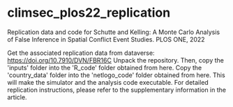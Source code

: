 # climsec_plos22_replication
Replication data and code for Schutte and Kelling: A Monte Carlo Analysis of False Inference in Spatial Conflict Event Studies. PLOS ONE, 2022

Get the associated replication data from dataverse: https://doi.org/10.7910/DVN/FBR16C
Unpack the repository. Then, copy the 'inputs' folder into the 'R_code' folder obtained from here. Copy the 'country_data' folder into the 'netlogo_code' folder obtained from here. 
This will make the simulator and the analysis code executable. For detailed replication instructions, please refer to the supplementary information in the article. 
